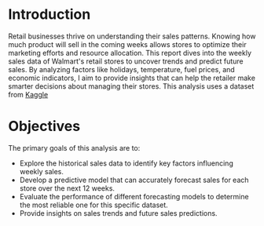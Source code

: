 # Introduction

Retail businesses thrive on understanding their sales patterns. Knowing how much product will sell in the coming weeks allows stores to optimize their marketing efforts and resource allocation. This report dives into the weekly sales data of Walmart's retail stores to uncover trends and predict future sales. By analyzing factors like holidays, temperature, fuel prices, and economic indicators, I aim to provide insights that can help the retailer make smarter decisions about managing their stores. This analysis uses a dataset from [Kaggle](https://www.kaggle.com/datasets/rutuspatel/walmart-dataset-retail)

# Objectives

The primary goals of this analysis are to:

- Explore the historical sales data to identify key factors influencing weekly sales.
- Develop a predictive model that can accurately forecast sales for each store over the next 12 weeks.
- Evaluate the performance of different forecasting models to determine the most reliable one for this specific dataset.
- Provide insights on sales trends and future sales predictions. 
